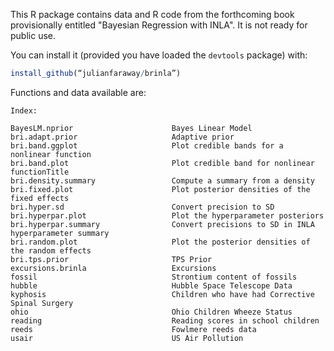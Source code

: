 
This R package contains data and R code from the forthcoming book provisionally entitled "Bayesian Regression with INLA". It is not ready for public use.

You can install it (provided you have loaded the `devtools` package) with:

``` r
install_github(“julianfaraway/brinla”)
```

Functions and data available are:

    Index:

```
BayesLM.nprior                      Bayes Linear Model
bri.adapt.prior                     Adaptive prior
bri.band.ggplot                     Plot credible bands for a nonlinear function
bri.band.plot                       Plot credible band for nonlinear functionTitle
bri.density.summary                 Compute a summary from a density
bri.fixed.plot                      Plot posterior densities of the fixed effects
bri.hyper.sd                        Convert precision to SD
bri.hyperpar.plot                   Plot the hyperparameter posteriors
bri.hyperpar.summary                Convert precisions to SD in INLA hyperparameter summary
bri.random.plot                     Plot the posterior densities of the random effects
bri.tps.prior                       TPS Prior
excursions.brinla                   Excursions
fossil                              Strontium content of fossils
hubble                              Hubble Space Telescope Data
kyphosis                            Children who have had Corrective Spinal Surgery
ohio                                Ohio Children Wheeze Status
reading                             Reading scores in school children
reeds                               Fowlmere reeds data
usair                               US Air Pollution
```
